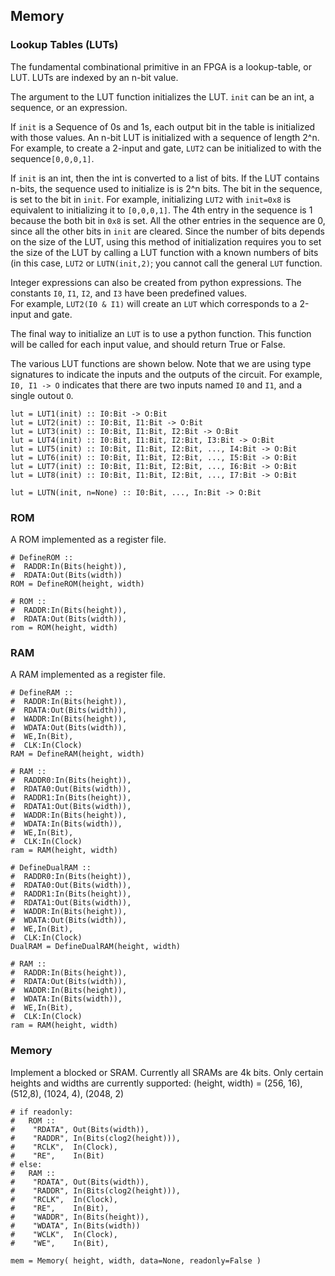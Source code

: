 ## Memory

### Lookup Tables (LUTs)

The fundamental combinational primitive in an FPGA 
is a lookup-table, or LUT.
LUTs are indexed by an n-bit value.

The argument to the LUT function initializes the LUT. 
```init``` can be an int, a sequence, or an expression.

If ```init``` is a Sequence of 0s and 1s, 
each output bit in the table is initialized with those values.
An n-bit LUT is initialized with a sequence of length  2^n.
For example, to create a 2-input and gate,
```LUT2``` can be initialized to with the sequence```[0,0,0,1]```.

If ```init``` is an int, then the int is converted to a list of bits.
If the LUT contains n-bits, the sequence used to initialize is is 2^n bits.
The bit in the sequence, is set to the bit in ```init```.
For example, initializing ```LUT2``` with ```init=0x8``` 
is equivalent to initializing it to ```[0,0,0,1]```.
The 4th entry in the sequence is 1 because
the both bit in ```0x8``` is set.
All the other entries in the sequence are 0,
since all the other bits in ```init``` are cleared.
Since the number of bits depends on the size of the LUT,
using this method of initialization requires you to set
the size of the LUT by calling a LUT function with
a known numbers of bits 
(in this case, ```LUT2``` or ```LUTN(init,2)```;
you cannot call the general ```LUT``` function.

Integer expressions can also be created from python expressions.
The constants ```I0```, ```I1```, ```I2```, and ```I3``` 
have been predefined values.  
For example, ```LUT2(I0 & I1)``` will create an ```LUT```
which corresponds to a 2-input and gate.

The final way to initialize an ```LUT``` is to use a python function.
This function will be called for each input value,
and should return True or False.

The various LUT functions are shown below.
Note that we are using type signatures to indicate
the inputs and the outputs of the circuit.
For example, ```I0, I1 -> O``` 
indicates that there are two inputs named ```I0``` and ```I1```,
and a single outout ```O```.


```
lut = LUT1(init) :: I0:Bit -> O:Bit
lut = LUT2(init) :: I0:Bit, I1:Bit -> O:Bit
lut = LUT3(init) :: I0:Bit, I1:Bit, I2:Bit -> O:Bit
lut = LUT4(init) :: I0:Bit, I1:Bit, I2:Bit, I3:Bit -> O:Bit
lut = LUT5(init) :: I0:Bit, I1:Bit, I2:Bit, ..., I4:Bit -> O:Bit
lut = LUT6(init) :: I0:Bit, I1:Bit, I2:Bit, ..., I5:Bit -> O:Bit
lut = LUT7(init) :: I0:Bit, I1:Bit, I2:Bit, ..., I6:Bit -> O:Bit
lut = LUT8(init) :: I0:Bit, I1:Bit, I2:Bit, ..., I7:Bit -> O:Bit

lut = LUTN(init, n=None) :: I0:Bit, ..., In:Bit -> O:Bit
```

### ROM

A ROM implemented as a register file.

```
# DefineROM :: 
#  RADDR:In(Bits(height)), 
#  RDATA:Out(Bits(width))
ROM = DefineROM(height, width)

# ROM :: 
#  RADDR:In(Bits(height)), 
#  RDATA:Out(Bits(width)),
rom = ROM(height, width) 
```

### RAM

A RAM implemented as a register file.

```
# DefineRAM :: 
#  RADDR:In(Bits(height)), 
#  RDATA:Out(Bits(width)),
#  WADDR:In(Bits(height)), 
#  WDATA:Out(Bits(width)),
#  WE,In(Bit),
#  CLK:In(Clock)
RAM = DefineRAM(height, width)
```

```
# RAM :: 
#  RADDR0:In(Bits(height)), 
#  RDATA0:Out(Bits(width)),
#  RADDR1:In(Bits(height)), 
#  RDATA1:Out(Bits(width)),
#  WADDR:In(Bits(height)), 
#  WDATA:In(Bits(width)),
#  WE,In(Bit),
#  CLK:In(Clock)
ram = RAM(height, width)
```

```
# DefineDualRAM :: 
#  RADDR0:In(Bits(height)), 
#  RDATA0:Out(Bits(width)),
#  RADDR1:In(Bits(height)), 
#  RDATA1:Out(Bits(width)),
#  WADDR:In(Bits(height)), 
#  WDATA:Out(Bits(width)),
#  WE,In(Bit),
#  CLK:In(Clock)
DualRAM = DefineDualRAM(height, width)
```

```
# RAM :: 
#  RADDR:In(Bits(height)), 
#  RDATA:Out(Bits(width)),
#  WADDR:In(Bits(height)), 
#  WDATA:In(Bits(width)),
#  WE,In(Bit),
#  CLK:In(Clock)
ram = RAM(height, width)
```

### Memory

Implement a blocked or SRAM.
Currently all SRAMs are 4k bits.
Only certain heights and widths are currently supported:
(height, width) = (256, 16), (512,8), (1024, 4), (2048, 2)

```
# if readonly:
#   ROM :: 
#    "RDATA", Out(Bits(width)),
#    "RADDR", In(Bits(clog2(height))),
#    "RCLK",  In(Clock),
#    "RE",    In(Bit)
# else:
#   RAM :: 
#    "RDATA", Out(Bits(width)),
#    "RADDR", In(Bits(clog2(height))),
#    "RCLK",  In(Clock),
#    "RE",    In(Bit),
#    "WADDR", In(Bits(height)),
#    "WDATA", In(Bits(width))
#    "WCLK",  In(Clock),
#    "WE",    In(Bit),

mem = Memory( height, width, data=None, readonly=False )
```


